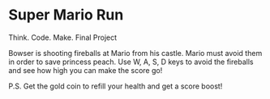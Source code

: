 # Super Mario Run
Think. Code. Make. Final Project

Bowser is shooting fireballs at Mario from his castle. Mario must avoid them in order to save princess peach. Use W, A, S, D keys to avoid the fireballs and see how high you can make the score go!

P.S. Get the gold coin to refill your health and get a score boost!
